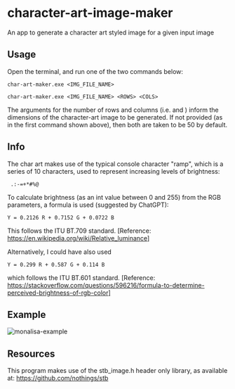 # character-art-image-maker
An app to generate a character art styled image for a given input image

## Usage

Open the terminal, and run one of the two commands below:

```
char-art-maker.exe <IMG_FILE_NAME>
```

```
char-art-maker.exe <IMG_FILE_NAME> <ROWS> <COLS>
```

The arguments for the number of rows and columns (i.e. <ROWS> and <COLS>) inform the dimensions of the character-art image to be generated.
If not provided (as in the first command shown above), then both are taken to be 50 by default.

## Info

The char art makes use of the typical console character "ramp", which is a series of 10 characters, used to represent increasing levels of brightness:
```
 .:-=+*#%@
```

To calculate brightness (as an int value between 0 and 255) from the RGB parameters, a formula is used (suggested by ChatGPT):
```
Y = 0.2126 R + 0.7152 G + 0.0722 B
```
This follows the ITU BT.709 standard.
[Reference: https://en.wikipedia.org/wiki/Relative_luminance]

Alternatively, I could have also used
```
Y = 0.299 R + 0.587 G + 0.114 B
```
which follows the ITU BT.601 standard.
[Reference: https://stackoverflow.com/questions/596216/formula-to-determine-perceived-brightness-of-rgb-color]

## Example

![monalisa-example](https://github.com/user-attachments/assets/e4ed72e6-bfac-470e-ae4f-2aa071418857)

## Resources

This program makes use of the stb_image.h header only library, as available at: https://github.com/nothings/stb
